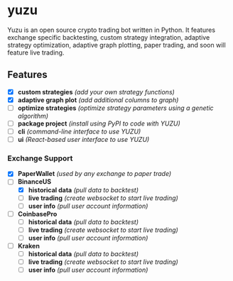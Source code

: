 # yuzu

Yuzu is an open source crypto trading bot written in Python. It features exchange specific backtesting, custom strategy integration, adaptive strategy optimization, adaptive graph plotting, paper trading, and soon will feature live trading.

## Features
- [X] **custom strategies** *(add your own strategy functions)*
- [X] **adaptive graph plot** *(add additional columns to graph)*
- [ ] **optimize strategies** *(optimize strategy parameters using a genetic algorithm)*
- [ ] **package project** *(install using PyPI to code with YUZU)*
- [ ] **cli** *(command-line interface to use YUZU)*
- [ ] **ui** *(React-based user interface to use YUZU)*
### Exchange Support
- [X] **PaperWallet** *(used by any exchange to paper trade)*
- [ ] **BinanceUS**
    - [X] **historical data** *(pull data to backtest)*
    - [ ] **live trading** *(create websocket to start live trading)*
    - [ ] **user info** *(pull user account information)*
- [ ] **CoinbasePro**
    - [ ] **historical data** *(pull data to backtest)*
    - [ ] **live trading** *(create websocket to start live trading)*
    - [ ] **user info** *(pull user account information)*
- [ ] **Kraken**
    - [ ] **historical data** *(pull data to backtest)*
    - [ ] **live trading** *(create websocket to start live trading)*
    - [ ] **user info** *(pull user account information)*
